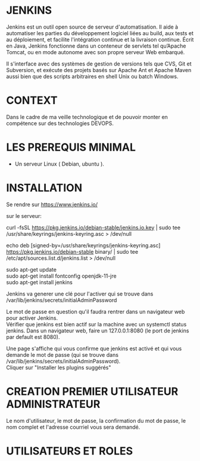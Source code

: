 

# JENKINS

Jenkins est un outil open source de serveur d'automatisation. Il aide à automatiser les parties du développement logiciel liées au build, aux tests et au déploiement, et facilite l'intégration continue et la livraison continue. Écrit en Java, Jenkins fonctionne dans un conteneur de servlets tel qu’Apache Tomcat, ou en mode autonome avec son propre serveur Web embarqué.

Il s'interface avec des systèmes de gestion de versions tels que CVS, Git et Subversion, et exécute des projets basés sur Apache Ant et Apache Maven aussi bien que des scripts arbitraires en shell Unix ou batch Windows.

# CONTEXT

Dans le cadre de ma veille technologique et de pouvoir monter en compétence sur des technologies DEVOPS.

# LES PREREQUIS MINIMAL

  * Un serveur Linux ( Debian, ubuntu ).
  
  

# INSTALLATION 

Se rendre sur https://www.jenkins.io/ 

sur le serveur: 

 curl -fsSL https://pkg.jenkins.io/debian-stable/jenkins.io.key | sudo tee \
    /usr/share/keyrings/jenkins-keyring.asc > /dev/null
    
echo deb [signed-by=/usr/share/keyrings/jenkins-keyring.asc] \
    https://pkg.jenkins.io/debian-stable binary/ | sudo tee \
    /etc/apt/sources.list.d/jenkins.list > /dev/null
    
    
  sudo apt-get update  
  sudo apt-get install fontconfig openjdk-11-jre  
  sudo apt-get install jenkins  
  
  Jenkins va generer une clé pour l'activer qui se trouve dans  
  /var/lib/jenkins/secrets/initialAdminPassword
  
  Le mot de passe en question qu'il faudra rentrer dans un navigateur web pour activer Jenkins.  
  Vérifier que jenkins est bien actif sur la machine avec un systemctl status jenkins.
  Dans un navigateur web, faire un 127.0.0.1:8080 (le port de jenkins par default est 8080).  
  
  Une page s'affiche qui vous confirme que jenkins est activé et qui vous demande le mot de passe (qui se trouve dans  /var/lib/jenkins/secrets/initialAdminPassword).  
  Cliquer sur "Installer les plugins suggérés"  
  
  # CREATION PREMIER UTILISATEUR ADMINISTRATEUR  
  Le nom d'utilisateur, le mot de passe, la confirmation du mot de passe, le nom complet et l'adresse courriel vous sera demandé.
 
  # UTILISATEURS ET ROLES
